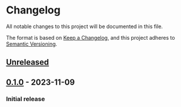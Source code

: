 # Changelog

All notable changes to this project will be documented in this file.

The format is based on [Keep a Changelog](https://keepachangelog.com/en/1.1.0/),
and this project adheres to [Semantic Versioning](https://semver.org/spec/v2.0.0.html).

## [Unreleased]

## [0.1.0] - 2023-11-09

### Initial release

[unreleased]: https://github.com/robertwtucker/hospitality-demo-das-push/compare/v0.1.0...HEAD
[0.1.0]: https://github.com/robertwtucker/hospitality-demo-das-push/releases/tag/v0.1.0

